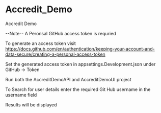 # Accredit_Demo

Accredit Demo 

--Note-- 
A Peronsal GitHub access token is requried

To generate an access token visit https://docs.github.com/en/authentication/keeping-your-account-and-data-secure/creating-a-personal-access-token

Set the generated access token in appsettings.Development.json under GitHub -> Token

Run both the AccreditDemoAPI and AccreditDemoUI project

To Search for user details enter the required Git Hub username in the username field

Results will be displayed
